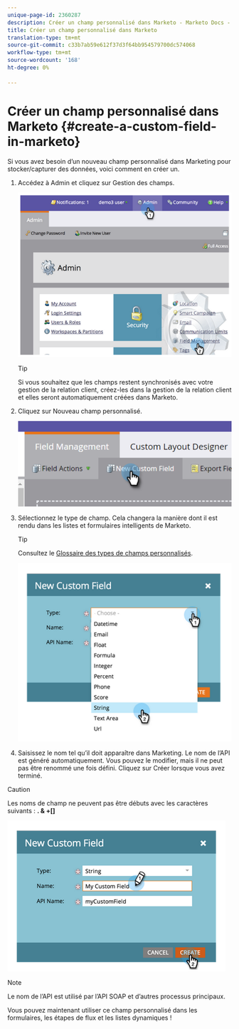 ```yaml
---
unique-page-id: 2360287
description: Créer un champ personnalisé dans Marketo - Marketo Docs - Documentation du produit
title: Créer un champ personnalisé dans Marketo
translation-type: tm+mt
source-git-commit: c33b7ab59e612f37d3f64bb954579700dc574068
workflow-type: tm+mt
source-wordcount: '168'
ht-degree: 0%

---
```



# Créer un champ personnalisé dans Marketo {#create-a-custom-field-in-marketo}

Si vous avez besoin d’un nouveau champ personnalisé dans Marketing pour stocker/capturer des données, voici comment en créer un.

1. Accédez à Admin et cliquez sur Gestion des champs.

   ![](assets/image2014-9-24-13-3a46-3a26.png)

   >[!TIP]
   >
   >Si vous souhaitez que les champs restent synchronisés avec votre gestion de la relation client, créez-les dans la gestion de la relation client et elles seront automatiquement créées dans Marketo.

1. Cliquez sur Nouveau champ personnalisé.

   ![](assets/two.png)

1. Sélectionnez le type de champ. Cela changera la manière dont il est rendu dans les listes et formulaires intelligents de Marketo.

   >[!TIP]
   >
   >Consultez le [Glossaire des types de champs personnalisés](custom-field-type-glossary.md).

   ![](assets/image2014-9-24-13-3a47-3a42.png)

1. Saisissez le nom tel qu’il doit apparaître dans Marketing. Le nom de l’API est généré automatiquement. Vous pouvez le modifier, mais il ne peut pas être renommé une fois défini. Cliquez sur Créer lorsque vous avez terminé.

>[!CAUTION]
>
>Les noms de champ ne peuvent pas être débuts avec les caractères suivants : **. &amp; +[]**

![](assets/image2014-9-24-13-3a48-3a26.png)

>[!NOTE]
>
>Le nom de l’API est utilisé par l’API SOAP et d’autres processus principaux.

Vous pouvez maintenant utiliser ce champ personnalisé dans les formulaires, les étapes de flux et les listes dynamiques !